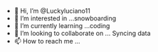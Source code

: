 - 👋 Hi, I’m @Luckyluciano11
- 👀 I’m interested in ...snowboarding 
- 🌱 I’m currently learning ...coding 
- 💞️ I’m looking to collaborate on ... Syncing data
- 📫 How to reach me ...

<!---
Luckyluciano11/Luckyluciano11 is a ✨ special ✨ repository because its `README.md` (this file) appears on your GitHub profile.
You can click the Preview link to take a look at your changes.
--->
